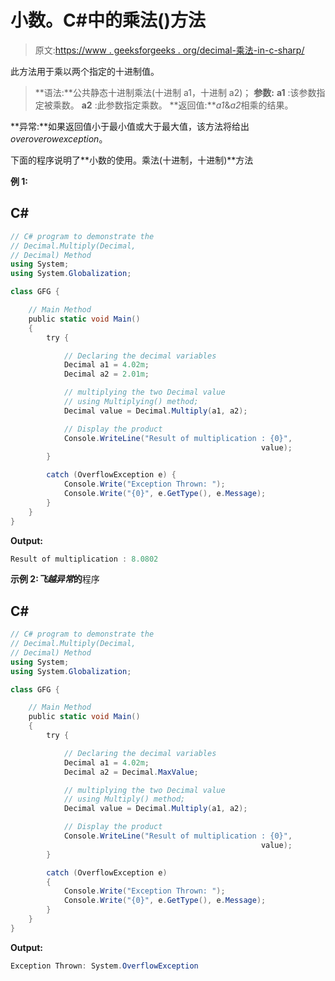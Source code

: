 # 小数。C#中的乘法()方法

> 原文:[https://www . geeksforgeeks . org/decimal-乘法-in-c-sharp/](https://www.geeksforgeeks.org/decimal-multiply-method-in-c-sharp/)

此方法用于乘以两个指定的十进制值。

> **语法:**公共静态十进制乘法(十进制 a1，十进制 a2)；
> **参数:**
> **a1** :该参数指定被乘数。
> **a2** :此参数指定乘数。
> **返回值:***a1*&*a2*相乘的结果。

**异常:**如果返回值小于最小值或大于最大值，该方法将给出*overoverowexception*。

下面的程序说明了**小数的使用。乘法(十进制，十进制)**方法

**例 1:**

## C#

```cs
// C# program to demonstrate the
// Decimal.Multiply(Decimal,
// Decimal) Method
using System;
using System.Globalization;

class GFG {

    // Main Method
    public static void Main()
    {
        try {

            // Declaring the decimal variables
            Decimal a1 = 4.02m;
            Decimal a2 = 2.01m;

            // multiplying the two Decimal value
            // using Multiplying() method;
            Decimal value = Decimal.Multiply(a1, a2);

            // Display the product
            Console.WriteLine("Result of multiplication : {0}",
                                                        value);
        }

        catch (OverflowException e) {
            Console.Write("Exception Thrown: ");
            Console.Write("{0}", e.GetType(), e.Message);
        }
    }
}
```

**Output:** 

```cs
Result of multiplication : 8.0802
```

**示例 2:*飞越异常*的**程序

## C#

```cs
// C# program to demonstrate the
// Decimal.Multiply(Decimal,
// Decimal) Method
using System;
using System.Globalization;

class GFG {

    // Main Method
    public static void Main()
    {
        try {

            // Declaring the decimal variables
            Decimal a1 = 4.02m;
            Decimal a2 = Decimal.MaxValue;

            // multiplying the two Decimal value
            // using Multiply() method;
            Decimal value = Decimal.Multiply(a1, a2);

            // Display the product
            Console.WriteLine("Result of multiplication : {0}",
                                                        value);
        }

        catch (OverflowException e)
        {
            Console.Write("Exception Thrown: ");
            Console.Write("{0}", e.GetType(), e.Message);
        }
    }
}
```

**Output:** 

```cs
Exception Thrown: System.OverflowException
```